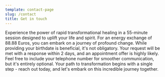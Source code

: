 ```yaml
---
template: contact-page
slug: /contact
title: Get in touch
---
```


Experience the power of rapid transformational healing in a 55-minute session designed to uplift your life and spirit. For an energy exchange of 88.88 Euros, you can embark on a journey of profound change. While providing your birthdate is beneficial, it's not obligatory. Your request will be met with a response within 2 days, and an appointment offer is highly likely. Feel free to include your telephone number for smoother communication, but it's entirely optional. Your path to transformation begins with a single step - reach out today, and let's embark on this incredible journey together.
